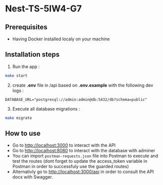 # Nest-TS-5IW4-G7

## Prerequisites

- Having Docker installed localy on your machine

## Installation steps

1. Run the app :

```bash
make start
```

2. create **.env** file in /api based on **.env.example** with the following dev logs :

```env
DATABASE_URL="postgresql://admin:admin@db:5432/db?schema=public"
```

3. Execute all database migrations :

```bash
make migrate
```

## How to use

- Go to <http://localhost:3000> to interact with the API
- Go to <http://localhost:8080> to interact with the database with adminer
- You can import `postman-requests.json` file into Postman to execute and test the routes (dont forget to update the access_token variable in Postman in order to successfuly use the guarded routes)
- Alternativly go to <http://localhost:3000/api> in order to consult the API docs with Swagger.
